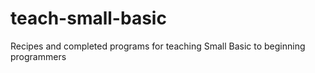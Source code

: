 teach-small-basic
=================

Recipes and completed programs for teaching Small Basic to beginning programmers
